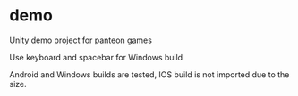 # demo
Unity demo project for panteon games

Use keyboard and spacebar for Windows build

Android and Windows builds are tested, IOS build is not imported due to the size.
